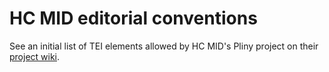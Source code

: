 # HC MID editorial conventions


See an initial list of TEI elements allowed by HC MID's Pliny project on their [project wiki](https://github.com/HCMID/plinius/wiki/XML-Markup-Explanation).
